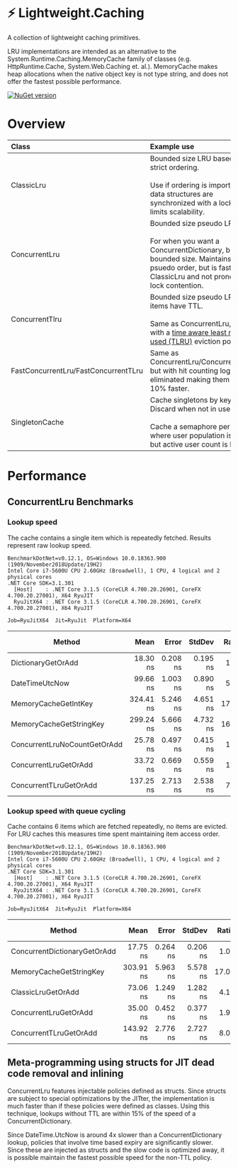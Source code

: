 # ⚡ Lightweight.Caching

A collection of lightweight caching primitives.

LRU implementations are intended as an alternative to the System.Runtime.Caching.MemoryCache family of classes (e.g. HttpRuntime.Cache, System.Web.Caching et. al.). MemoryCache makes heap allocations when the native object key is not type string, and does not offer the fastest possible performance.

[![NuGet version](https://badge.fury.io/nu/Lightweight.Caching.svg)](https://badge.fury.io/nu/Lightweight.Caching)

# Overview

| Class |  Example use |
|:-------|:---------|
| ClassicLru       | Bounded size LRU based with strict ordering.<br><br>Use if ordering is important, but data structures are synchronized with a lock which limits scalability. |
| ConcurrentLru       |  Bounded size pseudo LRU.<br><br>For when you   want a ConcurrentDictionary, but with bounded size. Maintains psuedo order, but is faster than ClassicLru and not prone to lock contention. |
| ConcurrentTlru        | Bounded size pseudo LRU, items have TTL.<br><br>Same as ConcurrentLru, but with a [time aware least recently used (TLRU)](https://en.wikipedia.org/wiki/Cache_replacement_policies#Time_aware_least_recently_used_(TLRU)) eviction policy. |
| FastConcurrentLru/FastConcurrentTLru      | Same as ConcurrentLru/ConcurrentTLru, but with hit counting logic eliminated making them about 10% faster.   |
| SingletonCache      | Cache singletons by key. Discard when not in use. <br><br> Cache a semaphore per user, where user population is large, but active user count is low.   |

# Performance

## ConcurrentLru Benchmarks

### Lookup speed

The cache contains a single item which is repeatedly fetched. Results represent raw lookup speed.

~~~
BenchmarkDotNet=v0.12.1, OS=Windows 10.0.18363.900 (1909/November2018Update/19H2)
Intel Core i7-5600U CPU 2.60GHz (Broadwell), 1 CPU, 4 logical and 2 physical cores
.NET Core SDK=3.1.301
  [Host]    : .NET Core 3.1.5 (CoreCLR 4.700.20.26901, CoreFX 4.700.20.27001), X64 RyuJIT
  RyuJitX64 : .NET Core 3.1.5 (CoreCLR 4.700.20.26901, CoreFX 4.700.20.27001), X64 RyuJIT

Job=RyuJitX64  Jit=RyuJit  Platform=X64
~~~

|                       Method |      Mean |    Error |   StdDev | Ratio | RatioSD |  Gen 0 | Gen 1 | Gen 2 | Allocated |
|----------------------------- |----------:|---------:|---------:|------:|--------:|-------:|------:|------:|----------:|
|           DictionaryGetOrAdd |  18.30 ns | 0.208 ns | 0.195 ns |  1.00 |    0.00 |      - |     - |     - |         - |
|               DateTimeUtcNow |  99.66 ns | 1.003 ns | 0.890 ns |  5.45 |    0.09 |      - |     - |     - |         - |
|         MemoryCacheGetIntKey | 324.41 ns | 5.246 ns | 4.651 ns | 17.73 |    0.36 | 0.0153 |     - |     - |      32 B |
|      MemoryCacheGetStringKey | 299.24 ns | 5.666 ns | 4.732 ns | 16.35 |    0.35 | 0.0153 |     - |     - |      32 B |
| ConcurrentLruNoCountGetOrAdd |  25.78 ns | 0.497 ns | 0.415 ns |  1.41 |    0.03 |      - |     - |     - |         - |
|        ConcurrentLruGetOrAdd |  33.72 ns | 0.669 ns | 0.559 ns |  1.84 |    0.03 |      - |     - |     - |         - |
|       ConcurrentTLruGetOrAdd | 137.25 ns | 2.713 ns | 2.538 ns |  7.50 |    0.18 |      - |     - |     - |         - |

### Lookup speed with queue cycling

Cache contains 6 items which are fetched repeatedly, no items are evicted. For LRU caches this measures time spent maintaining item access order.

~~~
BenchmarkDotNet=v0.12.1, OS=Windows 10.0.18363.900 (1909/November2018Update/19H2)
Intel Core i7-5600U CPU 2.60GHz (Broadwell), 1 CPU, 4 logical and 2 physical cores
.NET Core SDK=3.1.301
  [Host]    : .NET Core 3.1.5 (CoreCLR 4.700.20.26901, CoreFX 4.700.20.27001), X64 RyuJIT
  RyuJitX64 : .NET Core 3.1.5 (CoreCLR 4.700.20.26901, CoreFX 4.700.20.27001), X64 RyuJIT

Job=RyuJitX64  Jit=RyuJit  Platform=X64
~~~

|                       Method |      Mean |    Error |   StdDev | Ratio | RatioSD |  Gen 0 | Gen 1 | Gen 2 | Allocated |
|----------------------------- |----------:|---------:|---------:|------:|--------:|-------:|------:|------:|----------:|
| ConcurrentDictionaryGetOrAdd |  17.75 ns | 0.264 ns | 0.206 ns |  1.00 |    0.00 |      - |     - |     - |         - |
|      MemoryCacheGetStringKey | 303.91 ns | 5.963 ns | 5.578 ns | 17.07 |    0.41 | 0.0153 |     - |     - |      32 B |
|           ClassicLruGetOrAdd |  73.06 ns | 1.249 ns | 1.282 ns |  4.12 |    0.11 |      - |     - |     - |         - |
|        ConcurrentLruGetOrAdd |  35.00 ns | 0.452 ns | 0.377 ns |  1.97 |    0.03 |      - |     - |     - |         - |
|       ConcurrentTLruGetOrAdd | 143.92 ns | 2.776 ns | 2.727 ns |  8.09 |    0.14 |      - |     - |     - |         - |

## Meta-programming using structs for JIT dead code removal and inlining

ConcurrentLru features injectable policies defined as structs. Since structs are subject to special optimizations by the JITter, the implementation is much faster than if these policies were defined as classes. Using this technique, lookups without TTL are within 15% of the speed of a ConcurrentDictionary.

Since DateTime.UtcNow is around 4x slower than a ConcurrentDictionary lookup, policies that involve time based expiry are significantly slower. Since these are injected as structs and the slow code is optimized away, it is possible maintain the fastest possible speed for the non-TTL policy.
